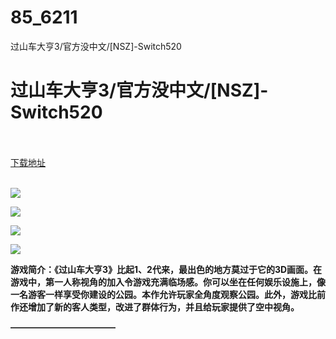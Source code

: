# 85_6211
过山车大亨3/官方没中文/[NSZ]-Switch520
# 过山车大亨3/官方没中文/[NSZ]-Switch520
 <br/></br>
[下载地址](https://www.switch520.cc/article/6211 "下载地址")
<br/></br>

<p><span><strong><img src="https://www.switch520.cc/muke_img/upload_art_editor_20200925-1_0d93181e284594de5cdee087636b0ccd.jpg"></strong></span></p>
<p><span><strong><img src="https://www.switch520.cc/muke_img/upload_art_editor_20200925-1_6ea8b0226aa6e3f3524692405402071d.jpg"></strong></span></p>
<p><span><strong><img src="https://www.switch520.cc/muke_img/upload_art_editor_20200925-1_6b11ec54295cbdb307e9c86e88c4c279.jpg"></strong></span></p>
<p><span><strong><img src="https://www.switch520.cc/muke_img/upload_art_editor_20200925-1_c3747871564c37b89f4431d9b4938f19.jpg"></strong></span></p>
<p></p>
<p><span><strong>游戏简介：《过山车大亨3》比起1、2代来，最出色的地方莫过于它的3D画面。在游戏中，第一人称视角的加入令游戏充满临场感。你可以坐在任何娱乐设施上，像一名游客一样享受你建设的公园。本作允许玩家全角度观察公园。此外，游戏比前作还增加了新的客人类型，改进了群体行为，并且给玩家提供了空中视角。</strong></span></p>
<p><span><strong>————————————</strong></span></p>
